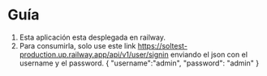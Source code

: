 # Guía
1. Esta aplicación esta desplegada en railway.
2. Para consumirla, solo use este link https://soltest-production.up.railway.app/api/v1/user/signin enviando el json con el username y el password.
{
   "username":"admin",
   "password": "admin"
}
